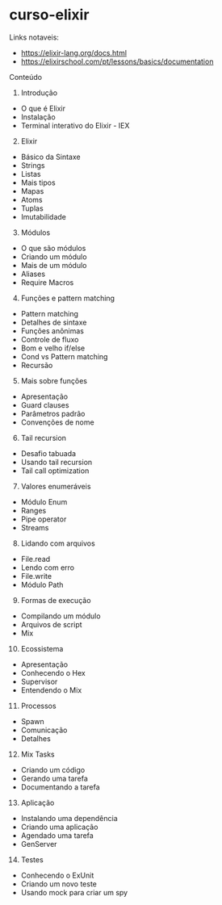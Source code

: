 # curso-elixir
Links notaveis:
- https://elixir-lang.org/docs.html
- https://elixirschool.com/pt/lessons/basics/documentation

Conteúdo
1. Introdução
  - O que é Elixir
  - Instalação
  - Terminal interativo do Elixir - IEX
2. Elixir
  - Básico da Sintaxe
  - Strings
  - Listas
  - Mais tipos
  - Mapas
  - Atoms
  - Tuplas
  - Imutabilidade
3. Módulos
  - O que são módulos
  - Criando um módulo
  - Mais de um módulo
  - Aliases
  - Require Macros
4. Funções e pattern matching
  - Pattern matching
  - Detalhes de sintaxe
  - Funções anônimas
  - Controle de fluxo
  - Bom e velho if/else
  - Cond vs Pattern matching
  - Recursão
5. Mais sobre funções
  - Apresentação
  - Guard clauses
  - Parâmetros padrão
  - Convenções de nome
6. Tail recursion
  - Desafio tabuada
  - Usando tail recursion
  - Tail call optimization
7. Valores enumeráveis
  - Módulo Enum
  - Ranges
  - Pipe operator
  - Streams
8. Lidando com arquivos
  - File.read
  - Lendo com erro
  - File.write
  - Módulo Path
9. Formas de execução
  - Compilando um módulo
  - Arquivos de script
  - Mix
10. Ecossistema
  - Apresentação
  - Conhecendo o Hex
  - Supervisor
  - Entendendo o Mix
11. Processos
  - Spawn
  - Comunicação
  - Detalhes
12. Mix Tasks
  - Criando um código
  - Gerando uma tarefa
  - Documentando a tarefa
13. Aplicação
  - Instalando uma dependência
  - Criando uma aplicação
  - Agendado uma tarefa
  - GenServer
14. Testes
  - Conhecendo o ExUnit
  - Criando um novo teste
  - Usando mock para criar um spy
